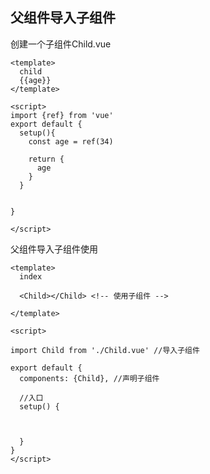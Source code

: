 ## 父组件导入子组件



创建一个子组件Child.vue

```vue
<template>
  child
  {{age}}
</template>

<script>
import {ref} from 'vue'
export default {
  setup(){
    const age = ref(34)

    return {
      age
    }
  }


}

</script>

```



父组件导入子组件使用

```vue
<template>
  index

  <Child></Child> <!-- 使用子组件 -->

</template>

<script>

import Child from './Child.vue' //导入子组件

export default {
  components: {Child}, //声明子组件

  //入口
  setup() {


    
  }
}
</script>


```

